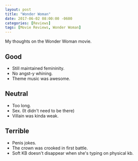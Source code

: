 ```yaml
---
layout: post
title: "Wonder Woman"
date: 2017-06-02 08:00:00 -0600
categories: [Reviews]
tags: [Movie Reviews, Wonder Woman]
---
```


My thoughts on the Wonder Woman movie.

## Good
* Still maintained femininity.
* No angst-y whining.
* Theme music was awesome.

## Neutral
* Too long.
* Sex. (It didn't need to be there)
* Villain was kinda weak.

## Terrible
* Penis jokes.
* The crown was crooked in first battle.
* Soft KB doesn't disappear when she's typing on physical kb.
